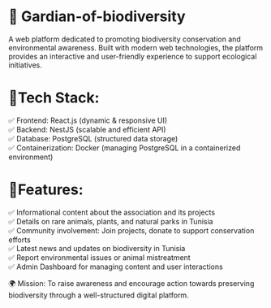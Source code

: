 # 🌿 Gardian-of-biodiversity
A web platform dedicated to promoting biodiversity conservation and environmental awareness. Built with modern web technologies, the platform provides an interactive and user-friendly experience to support ecological initiatives.

# 🔹Tech Stack:

✅ Frontend: React.js (dynamic & responsive UI)<br/>
✅ Backend: NestJS (scalable and efficient API)<br/>
✅ Database: PostgreSQL (structured data storage)<br/>
✅ Containerization: Docker (managing PostgreSQL in a containerized environment)<br/>

# 🔹Features:
✅ Informational content about the association and its projects<br/>
✅ Details on rare animals, plants, and natural parks in Tunisia<br/>
✅ Community involvement: Join projects, donate to support conservation efforts<br/>
✅ Latest news and updates on biodiversity in Tunisia<br/>
✅ Report environmental issues or animal mistreatment<br/>
✅ Admin Dashboard for managing content and user interactions<br/>

🌍 Mission:
To raise awareness and encourage action towards preserving biodiversity through a well-structured digital platform.

